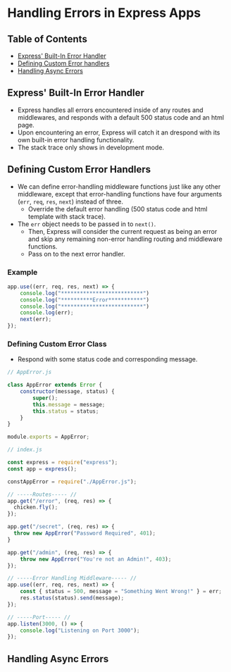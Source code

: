 # Handling Errors in Express Apps

## Table of Contents
- [Express' Built-In Error Handler](#express-built-in-error-handler)
- [Defining Custom Error handlers](#defining-custom-error-handlers)
- [Handling Async Errors](#handling-async-errors)

## Express' Built-In Error Handler
- Express handles all errors encountered inside of any routes and middlewares, and responds with a default 500 status code and an html page.
- Upon encountering an error, Express will catch it an drespond with its own built-in error handling functionality.
- The stack trace only shows in development mode.

## Defining Custom Error Handlers
- We can define error-handling middleware functions just like any other middleware, except that error-handling functions have four arguments (`err`, `req`, `res`, `next`) instead of three.
  - Override the default error handling (500 status code and html template with stack trace).
- The `err` object needs to be passed in to `next()`.
  - Then, Express will consider the current request as being an error and skip any remaining non-error handling routing and middleware functions.
  - Pass on to the next error handler.
### Example
```js
app.use((err, req, res, next) => {
	console.log("**************************")
	console.log("**********Error***********")
	console.log("**************************")
	console.log(err);
	next(err);
});
```
### Defining Custom Error Class
- Respond with some status code and corresponding message.
```js
// AppError.js

class AppError extends Error {
	constructor(message, status) {
		super();
		this.message = message;
		this.status = status;
	}
}

module.exports = AppError;

```
```js
// index.js

const express = require("express");
const app = express();

constAppError = require("./AppError.js");

// -----Routes----- //
app.get("/error", (req, res) => {
  chicken.fly();
});

app.get("/secret", (req, res) => {
  throw new AppError("Password Required", 401);
}

app.get("/admin", (req, res) => {
	throw new AppError("You're not an Admin!", 403);
});

// -----Error Handling Middleware----- //
app.use((err, req, res, next) => {
	const { status = 500, message = "Something Went Wrong!" } = err;
	res.status(status).send(message);
});

// -----Port----- //
app.listen(3000, () => {
	console.log("Listening on Port 3000");
});
```

## Handling Async Errors


